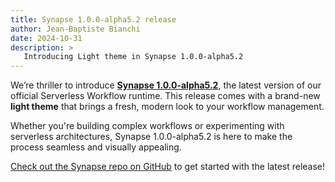 ```yaml
---
title: Synapse 1.0.0-alpha5.2 release
author: Jean-Baptiste Bianchi
date: 2024-10-31
description: >
   Introducing Light theme in Synapse 1.0.0-alpha5.2
---
```


We’re thriller to introduce [**Synapse 1.0.0-alpha5.2**](https://github.com/serverlessworkflow/synapse/releases/tag/v1.0.0-alpha5.2), the latest version of our official Serverless Workflow runtime. This release comes with a brand-new **light theme** that brings a fresh, modern look to your workflow management.

Whether you're building complex workflows or experimenting with serverless architectures, Synapse 1.0.0-alpha5.2 is here to make the process seamless and visually appealing.

[Check out the Synapse repo on GitHub](https://github.com/serverlessworkflow/synapse) to get started with the latest release!
